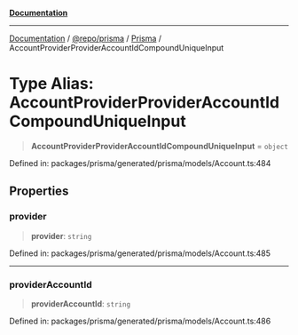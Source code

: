 [**Documentation**](../../../../../README.md)

***

[Documentation](../../../../../README.md) / [@repo/prisma](../../../README.md) / [Prisma](../README.md) / AccountProviderProviderAccountIdCompoundUniqueInput

# Type Alias: AccountProviderProviderAccountIdCompoundUniqueInput

> **AccountProviderProviderAccountIdCompoundUniqueInput** = `object`

Defined in: packages/prisma/generated/prisma/models/Account.ts:484

## Properties

### provider

> **provider**: `string`

Defined in: packages/prisma/generated/prisma/models/Account.ts:485

***

### providerAccountId

> **providerAccountId**: `string`

Defined in: packages/prisma/generated/prisma/models/Account.ts:486
